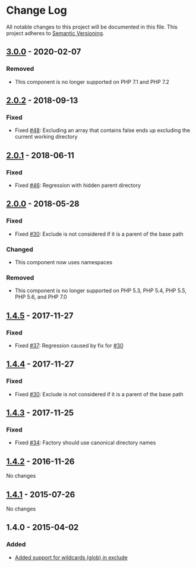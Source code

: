 # Change Log

All notable changes to this project will be documented in this file. This project adheres to [Semantic Versioning](http://semver.org/).

## [3.0.0] - 2020-02-07

### Removed

* This component is no longer supported on PHP 7.1 and PHP 7.2

## [2.0.2] - 2018-09-13

### Fixed

* Fixed [#48](https://github.com/sebastianbergmann/php-file-iterator/issues/48): Excluding an array that contains false ends up excluding the current working directory

## [2.0.1] - 2018-06-11

### Fixed

* Fixed [#46](https://github.com/sebastianbergmann/php-file-iterator/issues/46): Regression with hidden parent directory

## [2.0.0] - 2018-05-28

### Fixed

* Fixed [#30](https://github.com/sebastianbergmann/php-file-iterator/issues/30): Exclude is not considered if it is a parent of the base path

### Changed

* This component now uses namespaces

### Removed

* This component is no longer supported on PHP 5.3, PHP 5.4, PHP 5.5, PHP 5.6, and PHP 7.0

## [1.4.5] - 2017-11-27

### Fixed

* Fixed [#37](https://github.com/sebastianbergmann/php-file-iterator/issues/37): Regression caused by fix for [#30](https://github.com/sebastianbergmann/php-file-iterator/issues/30)

## [1.4.4] - 2017-11-27

### Fixed

* Fixed [#30](https://github.com/sebastianbergmann/php-file-iterator/issues/30): Exclude is not considered if it is a parent of the base path

## [1.4.3] - 2017-11-25

### Fixed

* Fixed [#34](https://github.com/sebastianbergmann/php-file-iterator/issues/34): Factory should use canonical directory names

## [1.4.2] - 2016-11-26

No changes

## [1.4.1] - 2015-07-26

No changes

## 1.4.0 - 2015-04-02

### Added

* [Added support for wildcards (glob) in exclude](https://github.com/sebastianbergmann/php-file-iterator/pull/23)

[3.0.0]: https://github.com/sebastianbergmann/php-file-iterator/compare/2.0.2...3.0.0
[2.0.2]: https://github.com/sebastianbergmann/php-file-iterator/compare/2.0.1...2.0.2
[2.0.1]: https://github.com/sebastianbergmann/php-file-iterator/compare/2.0.0...2.0.1
[2.0.0]: https://github.com/sebastianbergmann/php-file-iterator/compare/1.4...2.0.0
[1.4.5]: https://github.com/sebastianbergmann/php-file-iterator/compare/1.4.4...1.4.5
[1.4.4]: https://github.com/sebastianbergmann/php-file-iterator/compare/1.4.3...1.4.4
[1.4.3]: https://github.com/sebastianbergmann/php-file-iterator/compare/1.4.2...1.4.3
[1.4.2]: https://github.com/sebastianbergmann/php-file-iterator/compare/1.4.1...1.4.2
[1.4.1]: https://github.com/sebastianbergmann/php-file-iterator/compare/1.4.0...1.4.1
